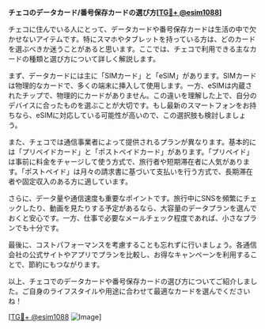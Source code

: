 **チェコのデータカード/番号保存カードの選び方[[TG💪+ @esim1088](https://t.me/s/esim1088)]**

チェコに住んでいる人にとって、データカードや番号保存カードは生活の中で欠かせないアイテムです。特にスマホやタブレットを持っている方は、どのカードを選ぶべきか迷うことがあると思います。ここでは、チェコで利用できる主なカードの種類と選び方について詳しく解説します。

まず、データカードには主に「SIMカード」と「eSIM」があります。SIMカードは物理的なカードで、多くの端末に挿入して使用します。一方、eSIMは内蔵されたチップで、物理的にカードがありません。この違いを理解した上で、自分のデバイスに合ったものを選ぶことが大切です。もし最新のスマートフォンをお持ちなら、eSIMに対応している可能性が高いので、この選択肢も検討しましょう。

また、チェコでは通信事業者によって提供されるプランが異なります。基本的には「プリペイドカード」と「ポストペイドカード」があります。「プリペイド」は事前に料金をチャージして使う方式で、旅行者や短期滞在者に人気があります。「ポストペイド」は月々の請求書に基づいて支払いを行う方式で、長期滞在者や固定収入のある方に適しています。

さらに、データ量や通信速度も重要なポイントです。旅行中にSNSを頻繁にチェックしたり、動画を見たりする予定があるなら、大容量のデータプランを選んでおくと安心です。一方、仕事で必要なメールチェック程度であれば、小さなプランでも十分です。

最後に、コストパフォーマンスを考慮することも忘れずに行いましょう。各通信会社の公式サイトやアプリでプランを比較し、お得なキャンペーンを利用することで、節約にもつながります。

以上、チェコでのデータカードや番号保存カードの選び方についてご紹介しました。ご自身のライフスタイルや用途に合わせて最適なカードを選んでくださいね！

[[TG💪+ @esim1088](https://t.me/s/esim1088) ![Image](https://i.postimg.cc/Y0z9fWf4/image.png)]